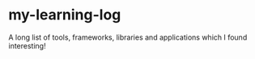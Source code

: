 # my-learning-log
A long list of tools, frameworks, libraries and applications which I found interesting!
